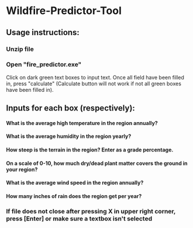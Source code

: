 # Wildfire-Predictor-Tool

## Usage instructions:

### Unzip file

### Open "fire_predictor.exe"
 Click on dark green text boxes to input text.
 Once all field have been filled in, press "calculate"
  (Calculate button will not work if not all green boxes have been filled in).

## Inputs for each box (respectively):
   #### What is the average high temperature in the region annually?
   #### What is the average humidity in the region yearly?
   #### How steep is the terrain in the region? Enter as a grade percentage.
   #### On a scale of 0-10, how much dry/dead plant matter covers the ground in your region?
   #### What is the average wind speed in the region annually?
   #### How many inches of rain does the region get per year?

### If file does not close after pressing X in upper right corner, press [Enter] or make sure a textbox isn't selected
